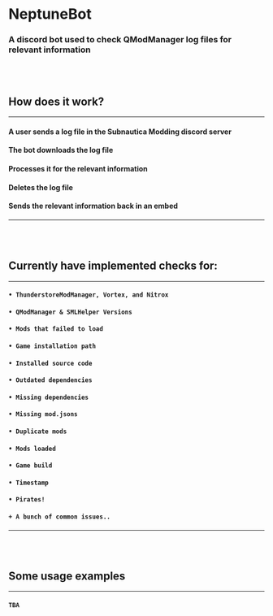 # NeptuneBot
### A discord bot used to check QModManager log files for relevant information
<br></br>

## How does it work?
---
#### A user sends a log file in the Subnautica Modding discord server
#### The bot downloads the log file
#### Processes it for the relevant information
#### Deletes the log file
#### Sends the relevant information back in an embed
---
<br></br>

## Currently have implemented checks for:
---
#### `• ThunderstoreModManager, Vortex, and Nitrox`
#### `• QModManager & SMLHelper Versions`
#### `• Mods that failed to load`
#### `• Game installation path`
#### `• Installed source code`
#### `• Outdated dependencies`
#### `• Missing dependencies`
#### `• Missing mod.jsons`
#### `• Duplicate mods`
#### `• Mods loaded`
#### `• Game build`
#### `• Timestamp`
#### `• Pirates!`
#### `+ A bunch of common issues..`
---
<br></br>

## Some usage examples
---
#### ` TBA `
